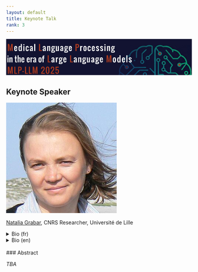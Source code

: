 ```yaml
---
layout: default
title: Keynote Talk
rank: 3
---
```


![](assets/img/border.png)

## Keynote Speaker

![](assets/img/csm_Natalia.jpg)

[Natalia Grabar](http://natalia.grabar.free.fr/), CNRS Researcher, Université de Lille

<details><summary>Bio (fr)</summary>
Dr. Natalia Grabar est chercheuse en Traitement Automatique des Langues (TAL), spécialisée dans l’analyse des textes scientifiques et techniques. Elle est actuellement Chargée de Recherche (classe 1) au CNRS, affiliée à l’UMR 8163 STL de l’Université de Lille. Elle est titulaire d’un doctorat en Informatique Médicale de l’Université Paris 6 et d’une formation en Philologie de l’Université de Lviv, en Ukraine. Ses recherches portent sur la structuration terminologique, la recherche et l’extraction d’informations, la typologie des documents, ainsi que la qualité et la fiabilité des informations en santé. Dr. Grabar a travaillé dans plusieurs environnements de recherche et académiques. Elle a passé un an à la fondation Health on the Net à Genève, où elle a contribué à des travaux sur l’accessibilité de l’information en santé. Elle a ensuite occupé, pendant trois ans, un poste d’Assistante Hospitalo-Universitaire (AHU) à l’Hôpital Européen Georges Pompidou et dans une unité d’informatique médicale à l’Inserm. Elle a également encadré 38 mémoires de Master et thèses de doctorat. Ses travaux mobilisent des méthodes linguistiques et statistiques pour faciliter l’accès à l’information par le TAL, notamment en recherche d’information, extraction d’information et simplification textuelle. Ses recherches contribuent au développement de méthodes et d’outils pour le traitement des langues de spécialité, avec des applications en santé et dans d’autres domaines techniques.
</details>

<details><summary>Bio (en)</summary>

Dr. Natalia Grabar is a researcher in Natural Language Processing (NLP), specializing in scientific and technical texts. She is currently a Chargée de Recherche (Class 1) at the CNRS, affiliated with the UMR 8163 STL at the University of Lille. She holds a PhD in Medical Informatics from Université Paris 6 and has a background in Philology from Lviv University, Ukraine. Her research focuses on terminology structuring, information retrieval and extraction, document typology, and the quality and reliability of health-related information. Dr. Grabar has worked in various research and academic settings. She spent a year at the Health on the Net foundation in Geneva, contributing to studies on health information accessibility. She then worked for three years as an Assistant Hospitalo-Universitaire (AHU) at Hôpital Européen Georges Pompidou and in a medical informatics unit at Inserm. She has also supervised 38 Master’s theses and PhD dissertations. Her work applies linguistic and statistical methods to improve access to information through NLP, particularly in information retrieval, information extraction, and text simplification. Her research contributes to the development of methods and tools for processing specialized language, with applications in healthcare and other technical fields.
</details>

<br>
### Abstract

_TBA_
